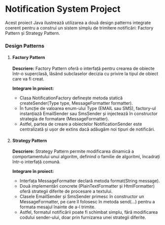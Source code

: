 <h1>Notification System Project</h1>

Acest proiect Java ilustrează utilizarea a două design patterns integrate coerent pentru a construi un sistem simplu de trimitere notificări: Factory Pattern și Strategy Pattern.

<h3>Design Patterns</h3>
<ol>
<li><h4>Factory Pattern</h4></li>

<b>Descriere:</b> Factory Pattern oferă o interfață pentru crearea de obiecte într-o superclasă, lăsând subclaselor decizia cu privire la tipul de obiect care va fi creat.

<b>Integrare în proiect:</b>
<ul>
<li>Clasa NotificationFactory definește metoda statică createSender(Type type, MessageFormatter formatter).</li>

<li>În funcție de valoarea enum-ului Type (EMAIL sau SMS), factory-ul instanțiază EmailSender sau SmsSender și injectează în constructor strategia de formatare (MessageFormatter).</li>

<li>Astfel, partea de creare a obiectelor NotificationSender este centralizată și ușor de extins dacă adăugăm noi tipuri de notificări.</li>
</ul>
<li><h4>Strategy Pattern</h4></li>

<b>Descriere:</b> Strategy Pattern permite modificarea dinamică a comportamentului unui algoritm, definind o familie de algoritmi, încadrați într-o interfață comună.

<b>Integrare în proiect:</b>
<ul>
<li>Interfața MessageFormatter declară metoda format(String message).</li>

<li>Două implementări concrete (PlainTextFormatter și HtmlFormatter) oferă strategii diferite de procesare a textului.</li>

<li>Clasele EmailSender și SmsSender primesc în constructor un MessageFormatter, pe care îl folosesc în metoda send(...) pentru a formata mesajul înainte de a-l trimite.</li>

<li>Astfel, formatul notificării poate fi schimbat simplu, fără modificarea codului sender-ului, doar prin furnizarea unei strategii diferite.</li>
</ul>
</ol>
